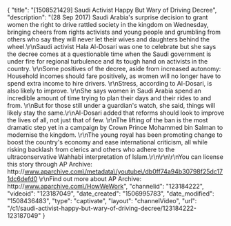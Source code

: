 {
    "title": "[1508521429] Saudi Activist Happy But Wary of Driving Decree",
    "description": "(28 Sep 2017) Saudi Arabia's surprise decision to grant women the right to drive rattled society in the kingdom on Wednesday, bringing cheers from rights activists and young people and grumbling from others who say they will never let their wives and daughters behind the wheel.\r\nSaudi activist Hala Al-Dosari was one to celebrate but she says the decree comes at a questionable time when the Saudi government is under fire for regional turbulence and its tough hand on activists in the country. \r\nSome positives of the decree, aside from increased autonomy: Household incomes should fare positively, as women will no longer have to spend extra income to hire drivers. \r\nStress, according to Al-Dosari, is also likely to improve. \r\nShe says women in Saudi Arabia spend an incredible amount of time trying to plan their days and their rides to and from. \r\nBut for those still under a guardian's watch, she said, things will likely stay the same.\r\nAl-Dosari added that reforms should look to improve the lives of all, not just that of few. \r\nThe lifting of the ban is the most dramatic step yet in a campaign by Crown Prince Mohammed bin Salman to modernise the kingdom. \r\nThe young royal has been promoting change to boost the country's economy and ease international criticism, all while risking backlash from clerics and others who adhere to the ultraconservative Wahhabi interpretation of Islam.\r\n\r\n\r\nYou can license this story through AP Archive: http:\/\/www.aparchive.com\/metadata\/youtube\/db0ff74a94b30798f25dc171dc6defd0 \r\nFind out more about AP Archive: http:\/\/www.aparchive.com\/HowWeWork",
    "channelid": "123184222",
    "videoid": "123187049",
    "date_created": "1506995783",
    "date_modified": "1508436483",
    "type": "captivate",
    "layout": "channelVideo",
    "url": "\/c1\/saudi-activist-happy-but-wary-of-driving-decree\/123184222-123187049"
}